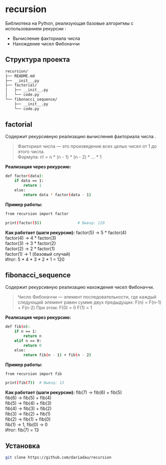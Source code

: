 # recursion
Библиотека на Python, реализующая базовые алгоритмы с использованием рекурсии :

* Вычисление факториала числа
* Нахождение чисел Фибоначчи

## Структура проекта
```bash
recursion/  
├── README.md 
├── __init__.py 
├── factorial/  
│   ├── __init__.py  
│   └── code.py  
└── fibonacci_sequence/  
    ├── __init__.py  
    └── code.py  
```
    
## factorial
Содержит рекурсивную реализацию вычисления факториала числа .

> Факториал числа — это произведение всех целых чисел от 1 до этого числа.  
> Формула: n! = n * (n - 1) * (n - 2) * ... * 1

__Реализация через рекурсию:__
```bash
def factor(data):
    if data == 1:
        return 1
    else:
        return data * factor(data - 1)
```

__Пример работы:__
```bash
from recursion import factor

print(factor(5))                # Вывод: 120
```

__Как работает (шаги рекурсии):__
factor(5) → 5 * factor(4)  
factor(4) → 4 * factor(3)  
factor(3) → 3 * factor(2)  
factor(2) → 2 * factor(1)  
factor(1) → 1 (базовый случай)  
Итог: 5 * 4 * 3 * 2 * 1 = 120  


## fibonacci_sequence
Содержит рекурсивную реализацию нахождения чисел Фибоначчи.

> Число Фибоначчи — элемент последовательности, где каждый следующий элемент равен сумме двух предыдущих:
> F(n) = F(n-1) + F(n-2)
> При этом:
> F(0) = 0
> F(1) = 1

__Реализация через рекурсию:__
```bash
def fib(n):
    if n == 1:
        return n
    elif n == 0:
        return 0
    else:
        return fib(n - 1) + fib(n - 2)
```

__Пример работы:__
```bash
from recursion import fib

print(fib(7))  # Вывод: 13
```

__Как работает (шаги рекурсии):__
fib(7) → fib(6) + fib(5)  
fib(6) → fib(5) + fib(4)  
fib(5) → fib(4) + fib(3)  
fib(4) → fib(3) + fib(2)  
fib(3) → fib(2) + fib(1)  
fib(2) → fib(1) + fib(0)  
fib(1) → 1, fib(0) → 0  
Итог: fib(7) = 13  

## Установка
```bash
git clone https://github.com/dariadau/recursion
```
